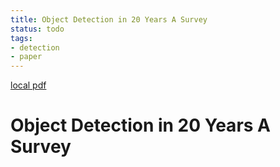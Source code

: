 ```yaml
---
title: Object Detection in 20 Years A Survey
status: todo
tags:
- detection
- paper
---
```


[local pdf](../../../pdfs/Object%20Detection%20in%2020%20Years%20A%20Survey.pdf)

# Object Detection in 20 Years A Survey
